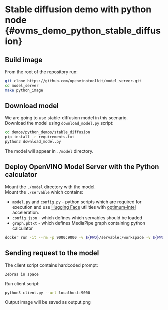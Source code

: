 # Stable diffusion demo with python node {#ovms_demo_python_stable_diffusion}


## Build image

From the root of the repository run:

```bash
git clone https://github.com/openvinotoolkit/model_server.git
cd model_server
make python_image
```

## Download model

We are going to use stable-diffusion model in this scenario.  
Download the model using `download_model.py` script:

```bash
cd demos/python_demos/stable_diffusion
pip install -r requirements.txt
python3 download_model.py
```

The model will appear in `./model` directory.

## Deploy OpenVINO Model Server with the Python calculator

Mount the `./model` directory with the model.  
Mount the `./servable` which contains:
- `model.py` and `config.py` - python scripts which are required for execution and use [Hugging Face](https://huggingface.co/) utilities with [optimum-intel](https://github.com/huggingface/optimum-intel) acceleration.
- `config.json` - which defines which servables should be loaded
- `graph.pbtxt` - which defines MediaPipe graph containing python calculator

```bash
docker run -it --rm -p 9000:9000 -v ${PWD}/servable:/workspace -v ${PWD}/model:/model/ openvino/model_server:py --config_path /workspace/config.json --port 9000
```

## Sending request to the model

The client script contains hardcoded prompt:
```
Zebras in space
```

Run client script:
```bash
python3 client.py --url localhost:9000
```

Output image will be saved as output.png
